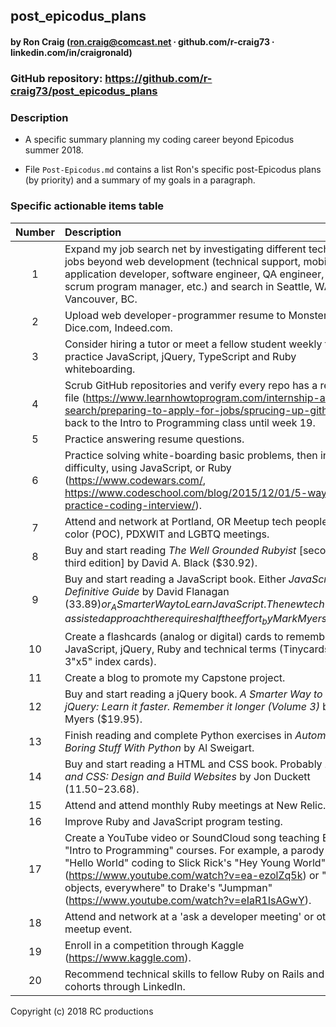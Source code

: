## post_epicodus_plans

#### by Ron Craig (ron.craig@comcast.net ∙ github.com/r-craig73 ∙ linkedin.com/in/craigronald)

### GitHub repository: https://github.com/r-craig73/post_epicodus_plans

### Description
* A specific summary planning my coding career beyond Epicodus summer 2018.

* File `Post-Epicodus.md` contains a list Ron's specific post-Epicodus plans (by priority) and a summary of my goals in a paragraph.

### Specific actionable items table
| Number | Description | Priority |
| :---:       |     :---      |       :---: |
| 1 | Expand my job search net by investigating different technology jobs beyond web development (technical support, mobile application developer, software engineer, QA engineer, IT, scrum program manager, etc.) and search in Seattle, WA and Vancouver, BC. | high |
| 2 | Upload web developer-programmer resume to Monster.com, Dice.com, Indeed.com. | high |
| 3 | Consider hiring a tutor or meet a fellow student weekly to practice JavaScript, jQuery, TypeScript and Ruby whiteboarding. | high |
| 4 | Scrub GitHub repositories and verify every repo has a readme file (https://www.learnhowtoprogram.com/internship-and-job-search/preparing-to-apply-for-jobs/sprucing-up-github). Go back to the Intro to Programming class until week 19. | high |
| 5 | Practice answering resume questions. | high |
| 6 | Practice solving white-boarding basic problems, then increase difficulty, using JavaScript, or Ruby (https://www.codewars.com/, https://www.codeschool.com/blog/2015/12/01/5-ways-practice-coding-interview/). | high |
| 7 | Attend and network at Portland, OR Meetup tech people of color (POC), PDXWIT and LGBTQ meetings. | high |
| 8 | Buy and start reading _The Well Grounded Rubyist_ [second or third edition] by David A. Black ($30.92). | high |
| 9 | Buy and start reading a JavaScript book. Either _JavaScript: The Definitive Guide_ by David Flanagan ($33.89) or _A Smarter Way to Learn JavaScript. The new tech-assisted approach the requires half the effort_ by Mark Myers ($17.96). | high |
| 10 | Create a flashcards (analog or digital) cards to remember JavaScript, jQuery, Ruby and technical terms (Tinycards or 3"x5" index cards). | medium |
| 11 | Create a blog to promote my Capstone project. | medium |
| 12 | Buy and start reading a jQuery book. _A Smarter Way to Learn jQuery: Learn it faster. Remember it longer (Volume 3)_ by Mark Myers ($19.95). | medium |
| 13 | Finish reading and complete Python exercises in _Automate the Boring Stuff With Python_ by Al Sweigart. | medium |
| 14 | Buy and start reading a HTML and CSS book. Probably _HTML and CSS: Design and Build Websites_ by Jon Duckett ($11.50-$23.68). | medium |
| 15 | Attend and attend monthly Ruby meetings at New Relic. | medium |
| 16 | Improve Ruby and JavaScript program testing. | medium |
| 17 | Create a YouTube video or SoundCloud song teaching Epicodus "Intro to Programming" courses.  For example, a parody of "Hello World" coding to Slick Rick's "Hey Young World" (https://www.youtube.com/watch?v=ea-ezolZq5k) or "Objects, objects, everywhere" to Drake's "Jumpman" (https://www.youtube.com/watch?v=eIaR1IsAGwY). | low |
| 18 | Attend and network at a 'ask a developer meeting' or other tech meetup event. | low |
| 19 |  Enroll in a competition through Kaggle (https://www.kaggle.com). | low |
| 20 | Recommend technical skills to fellow Ruby on Rails and .Net cohorts through LinkedIn. | low |

Copyright (c) 2018 RC productions
